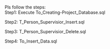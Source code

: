 Pls follow the steps:<br>
Step1: Execute To_Creating-Project_Database.sql<br>

Step2: T_Person_Supervisior_Insert.sql<br>

Step3: T_Person_Supervisior_Delete.sql<br>

Step4: To_Insert_Data.sql 

